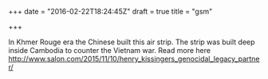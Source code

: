 +++
date = "2016-02-22T18:24:45Z"
draft = true
title = "gsm"

+++
In Khmer Rouge era the Chinese built this air strip. The strip was built deep inside Cambodia to counter the Vietnam war. 
Read more here http://www.salon.com/2015/11/10/henry_kissingers_genocidal_legacy_partner/
